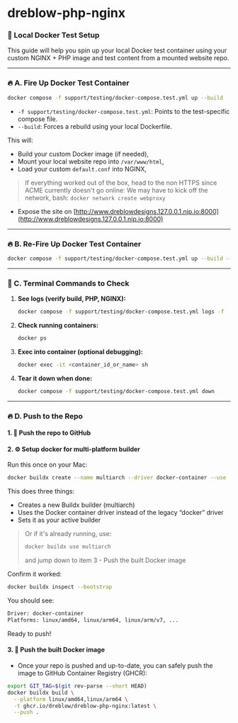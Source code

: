 # dreblow-php-nginx

### 🧪 Local Docker Test Setup

This guide will help you spin up your local Docker test container using your custom NGINX + PHP image and test content from a mounted website repo.

---

### 🔥 A. Fire Up Docker Test Container

```bash
docker compose -f support/testing/docker-compose.test.yml up --build
```

- `-f support/testing/docker-compose.test.yml`: Points to the test-specific compose file.
- `--build`: Forces a rebuild using your local Dockerfile.

This will:
- Build your custom Docker image (if needed),
- Mount your local website repo into `/var/www/html`,
- Load your custom `default.conf` into NGINX,
> If everything worked out of the box, head to the non HTTPS since ACME currently doesn't go online:
> We may have to kick off the network, bash: `docker network create webproxy`
- Expose the site on [http://www.dreblowdesigns.127.0.0.1.nip.io:8000](http://www.dreblowdesigns.127.0.0.1.nip.io:8000)

---

### 🔥 B. Re-Fire Up Docker Test Container

```bash
docker compose -f support/testing/docker-compose.test.yml up --build --force-recreate
```
---

### 🧪 C. Terminal Commands to Check

1. **See logs (verify build, PHP, NGINX):**
   ```bash
   docker compose -f support/testing/docker-compose.test.yml logs -f
   ```

2. **Check running containers:**
   ```bash
   docker ps
   ```

3. **Exec into container (optional debugging):**
   ```bash
   docker exec -it <container_id_or_name> sh
   ```

4. **Tear it down when done:**
   ```bash
   docker compose -f support/testing/docker-compose.test.yml down
   ```

---

### 🔥 D. Push to the Repo
#### 1. 🧩 Push the repo to GitHub

#### 2. ⚙️ Setup docker for multi-platform builder

Run this once on your Mac:
```bash
docker buildx create --name multiarch --driver docker-container --use
```
This does three things:
* 	Creates a new Buildx builder (multiarch)
*	Uses the Docker container driver instead of the legacy “docker” driver
*	Sets it as your active builder

> Or if it's already running, use:
> ```bash
> docker buildx use multiarch
> ```
> and jump down to item 3 - Push the built Docker image

Confirm it worked:
```bash
docker buildx inspect --bootstrap
```

You should see:
```bash
Driver: docker-container
Platforms: linux/amd64, linux/arm64, linux/arm/v7, ...
```
Ready to push!

#### 3. 🐳 Push the built Docker image
* Once your repo is pushed and up-to-date, you can safely push the image to GitHub Container Registry (GHCR):

```bash
export GIT_TAG=$(git rev-parse --short HEAD)
docker buildx build \
  --platform linux/amd64,linux/arm64 \
  -t ghcr.io/dreblow/dreblow-php-nginx:latest \
  --push .
```